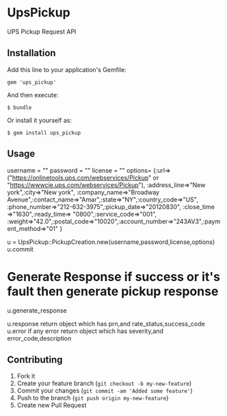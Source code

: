 # UpsPickup

UPS Pickup Request API

## Installation

Add this line to your application's Gemfile:

    gem 'ups_pickup'

And then execute:

    $ bundle

Or install it yourself as:

    $ gem install ups_pickup

## Usage

username = ""
password = ""
license = ""
options= {:url=>("https://onlinetools.ups.com/webservices/Pickup" or "https://wwwcie.ups.com/webservices/Pickup"),
        :address_line=>"New york",:city=>"New york",
        :company_name=>"Broadway Avenue",:contact_name=>"Amar",:state=>"NY",:country_code=>"US",
        :phone_number=>"212-632-3975",:pickup_date=>"20120830",
        :close_time =>"1630",:ready_time=> "0800",:service_code=>"001",
        :weight=>"42.0",:postal_code=>"10020",:account_number=>"243AV3",:payment_method=>"01" 
   }


u = UpsPickup::PickupCreation.new(username,password,license,options)
u.commit

# Generate Response if success or it's fault then generate pickup response 
u.generate_response

u.response return object which has prn,and rate_status,success_code
u.error if any error return object which has severity,and error_code,description

## Contributing

1. Fork it
2. Create your feature branch (`git checkout -b my-new-feature`)
3. Commit your changes (`git commit -am 'Added some feature'`)
4. Push to the branch (`git push origin my-new-feature`)
5. Create new Pull Request
